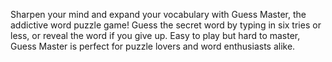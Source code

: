 Sharpen your mind and expand your vocabulary with Guess Master, the addictive word puzzle game! Guess the secret word by typing in six tries or less, or reveal the word if you give up. Easy to play but hard to master, Guess Master is perfect for puzzle lovers and word enthusiasts alike.


